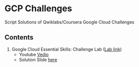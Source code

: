 # GCP Challenges
Script Solutions of Qwiklabs/Coursera Google Cloud Challenges 

## Contents
1. Google Cloud Essential Skills: Challenge Lab ([Lab link](https://www.qwiklabs.com/focuses/1734?parent=catalog))
    * Youtube [Vedio](https://www.youtube.com/watch?v=7yefxwOcwx8)
    * Solution Slide [here](https://www.slideshare.net/qursaan/google-cloud-essential-skills-challenge-lab)
  
